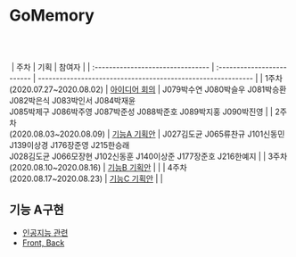 # GoMemory
​
## 
​
| 주차                              | 기획                       | 참여자                                                       |
| :-------------------------------- | :------------------------- | ------------------------------------------------------------ |
| 1주차<br/>(2020.07.27~2020.08.02) | [아이디어 회의](./Proposal/week1) | J079박수연 J080박슬우 J081박승환 J082박은식 J083박인서 J084박재윤<br/>J085박제구 J086박주영 J087박준성 J088박준호 J089박지홍 J090박진영 |
| 2주차<br/>(2020.08.03~2020.08.09) | [기능A 기획안](./Proposal/week2)  | J027김도균 J065류찬규 J101신동민 J139이상경 J176장준영 J215한승래<br/> J028김도균 J066모장현 J102신동훈 J140이상준 J177장준호 J216한예지 |
| 3주차<br/>(2020.08.10~2020.08.16) | [기능B 기획안](./Proposal/week3)  |                                                              |
| 4주차<br/>(2020.08.17~2020.08.23) | [기능C 기획안](./Proposal/week4)  |                                                              |


## 기능 A구현
- [인공지능 관련]()
- [Front, Back]()
